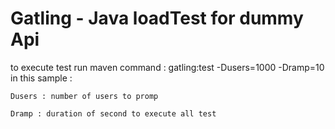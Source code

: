 Gatling - Java loadTest for dummy Api
============================================

to execute test run maven command : gatling:test -Dusers=1000 -Dramp=10  
 in this sample :
 
 	Dusers : number of users to promp
 
  	Dramp : duration of second to execute all test 
